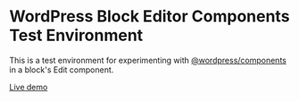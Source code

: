 # WordPress Block Editor Components Test Environment

This is a test environment for experimenting with [@wordpress/components](https://github.com/WordPress/gutenberg/tree/trunk/packages/components) in a block's Edit component.

[Live demo](https://playground.wordpress.net/?blueprint-url=https://raw.githubusercontent.com/juanma-wp/wp-components-edit-test/refs/heads/trunk/_playground/blueprint.json)
